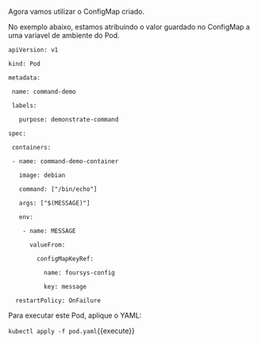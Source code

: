 
Agora vamos utilizar o ConfigMap criado.

No exemplo abaixo, estamos atribuindo o valor guardado no ConfigMap a uma variavel de ambiente do Pod.

`apiVersion: v1                   `

`kind: Pod                        `

`metadata:                        `

`  name: command-demo             `

`  labels:                        `

`    purpose: demonstrate-command `

`spec:                            `

`  containers:                    `

`  - name: command-demo-container `

`    image: debian                `

`    command: ["/bin/echo"]       `

`    args: ["$(MESSAGE)"]         `

`    env:                         `

`     - name: MESSAGE             `

`       valueFrom:                `

`         configMapKeyRef:        `

`           name: foursys-config  `

`           key: message          `

`   restartPolicy: OnFailure      `


Para executar este Pod, aplique o YAML:

`kubectl apply -f pod.yaml`{{execute}}
